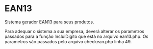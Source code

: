 # EAN13
Sistema gerador EAN13 para seus produtos.

Para adequar o sistema a sua empresa, deverá alterar os parametros passados para a função IncluiDigito que está no arquivo ean13.php.
Os parametros são passados pelo arquivo checkean.php linha 49.
